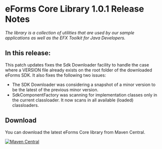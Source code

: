 # eForms Core Library 1.0.1 Release Notes

_The library is a collection of utilities that are used by our sample applications as well as the EFX Toolkit for Java Developers._

## In this release:
This patch updates fixes the Sdk Downloader facility to handle the case where a VERSION file already exists on the root folder of the downloaded eForms SDK.
It also fixes the following two issues:
- The SDK Downloader was considering a snapshot of a minor version to be the latest of the previous minor version.
- SdkComponentFactory was scanning for implementation classes only in the current classloader. It now scans in all available (loaded) classloaders.

## Download

You can download the latest eForms Core library from Maven Central.

[![Maven Central](https://img.shields.io/maven-central/v/eu.europa.ted.eforms/eforms-core-java?label=Download%20&style=flat-square)](https://search.maven.org/search?q=g:%22eu.europa.ted.eforms%22%20AND%20a:%22eforms-core-java%22)
